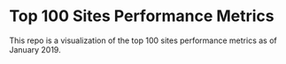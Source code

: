 # Top 100 Sites Performance Metrics

This repo is a visualization of the top 100 sites performance metrics as of January 2019.
